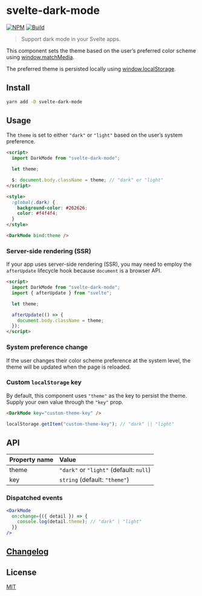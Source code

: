 # svelte-dark-mode

[![NPM][npm]][npm-url]
[![Build][build]][build-badge]

> Support dark mode in your Svelte apps.

This component sets the theme based on the user’s preferred color scheme using [window.matchMedia](https://developer.mozilla.org/en-US/docs/Web/API/Window/matchMedia).

The preferred theme is persisted locally using [window.localStorage](https://developer.mozilla.org/en-US/docs/Web/API/Window/localStorage).

## Install

```bash
yarn add -D svelte-dark-mode
```

## Usage

The `theme` is set to either `"dark"` or `"light"` based on the user’s system preference.

```html
<script>
  import DarkMode from "svelte-dark-mode";

  let theme;

  $: document.body.className = theme; // "dark" or "light"
</script>

<style>
  :global(.dark) {
    background-color: #262626;
    color: #f4f4f4;
  }
</style>

<DarkMode bind:theme />
```

### Server-side rendering (SSR)

If your app uses server-side rendering (SSR), you may need to employ the `afterUpdate` lifecycle hook because `document` is a browser API.

```html
<script>
  import DarkMode from "svelte-dark-mode";
  import { afterUpdate } from "svelte";

  let theme;

  afterUpdate(() => {
    document.body.className = theme;
  });
</script>
```

### System preference change

If the user changes their color scheme preference at the system level, the theme will be updated when the page is reloaded.

### Custom `localStorage` key

By default, this component uses `"theme"` as the key to persist the theme. Supply your own value through the `"key"` prop.

```html
<DarkMode key="custom-theme-key" />
```

```js
localStorage.getItem("custom-theme-key"); // "dark" || "light"
```

## API

| Property name | Value                                   |
| :------------ | :-------------------------------------- |
| theme         | `"dark"` or `"light"` (default: `null`) |
| key           | `string` (default: `"theme"`)           |

### Dispatched events

```jsx
<DarkMode
  on:change={({ detail }) => {
    console.log(detail.theme); // "dark" | "light"
  }}
/>
```

## [Changelog](CHANGELOG.md)

## License

[MIT](LICENSE)

[npm]: https://img.shields.io/npm/v/svelte-dark-mode.svg?color=blue
[npm-url]: https://npmjs.com/package/svelte-dark-mode
[build]: https://travis-ci.com/metonym/svelte-dark-mode.svg?branch=master
[build-badge]: https://travis-ci.com/metonym/svelte-dark-mode
